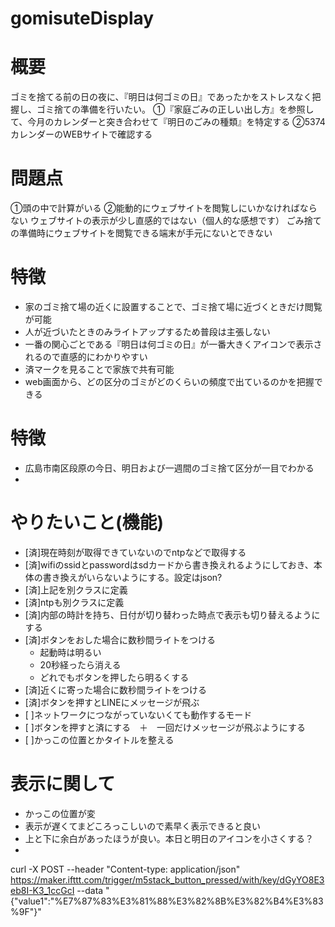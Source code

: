 # gomisuteDisplay

# 概要
ゴミを捨てる前の日の夜に、『明日は何ゴミの日』であったかをストレスなく把握し、ゴミ捨ての準備を行いたい。
①『家庭ごみの正しい出し方』を参照して、今月のカレンダーと突き合わせて『明日のごみの種類』を特定する
②5374カレンダーのWEBサイトで確認する

# 問題点
①頭の中で計算がいる
②能動的にウェブサイトを閲覧しにいかなければならない
 ウェブサイトの表示が少し直感的ではない（個人的な感想です）
 ごみ捨ての準備時にウェブサイトを閲覧できる端末が手元にないとできない

# 特徴
- 家のゴミ捨て場の近くに設置することで、ゴミ捨て場に近づくときだけ閲覧が可能
- 人が近づいたときのみライトアップするため普段は主張しない
- 一番の関心ごとである『明日は何ゴミの日』が一番大きくアイコンで表示されるので直感的にわかりやすい
- 済マークを見ることで家族で共有可能
- web画面から、どの区分のゴミがどのくらいの頻度で出ているのかを把握できる

# 特徴
- 広島市南区段原の今日、明日および一週間のゴミ捨て区分が一目でわかる
- 

# やりたいこと(機能)

- [済]現在時刻が取得できていないのでntpなどで取得する
- [済]wifiのssidとpasswordはsdカードから書き換えれるようにしておき、本体の書き換えがいらないようにする。設定はjson?
- [済]上記を別クラスに定義
- [済]ntpも別クラスに定義
- [済]内部の時計を持ち、日付が切り替わった時点で表示も切り替えるようにする
- [済]ボタンをおした場合に数秒間ライトをつける
    - 起動時は明るい
    - 20秒経ったら消える
    - どれでもボタンを押したら明るくする
- [済]近くに寄った場合に数秒間ライトをつける
- [済]ボタンを押すとLINEにメッセージが飛ぶ
- [  ]ネットワークにつながっていないくても動作するモード
- [  ]ボタンを押すと済にする　＋　一回だけメッセージが飛ぶようにする
- [  ]かっこの位置とかタイトルを整える

# 表示に関して
- かっこの位置が変
- 表示が遅くてまどころっこしいので素早く表示できると良い
- 上と下に余白があったほうが良い。本日と明日のアイコンを小さくする？
- 

curl -X POST --header "Content-type: application/json" https://maker.ifttt.com/trigger/m5stack_button_pressed/with/key/dGyYO8E3eb8I-K3_1ccGcI --data "{\"value1\":\"%E7%87%83%E3%81%88%E3%82%8B%E3%82%B4%E3%83%9F\"}"